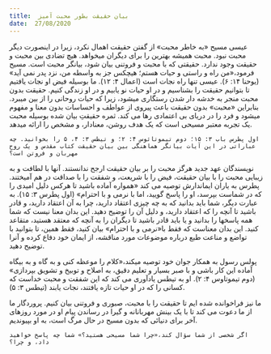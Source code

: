 ```yaml
---
title:  بیان حقیقت بطور محبت آمیز
date:  27/08/2020
---
```


عیسی مسیح «به خاطر محبت» از گفتن حقیقت اهمال نکرد، زیرا در اینصورت دیگر محبت نبود. محبت همیشه بهترین را برای دیگران میخواهد. هیچ تضادی بین محبت و حقیقت وجود ندارد. حقیقتی که با محبت و فروتنی بیان شود، بیانگر محبت است. مسیح فرمود،«من راه و راستی و حیات هستم؛ هیچکس جز به واسطه من، نزد پدر نمی آید» (یوحنا ۱۴: ۶). عیسی تنها راه نجات است (اعمال ۴: ۱۲). ما بوسیله فیض او نجات یافتیم تا بتوانیم حقیقت را بشناسیم و در او حیات نو یابیم و در او زندگی کنیم. حقیقت بدون محبت منجر به خدشه دار شدن رستگاری میشود، زیرا که حیات روحانی را از بین میبرد. بنابراین «محبت» بدون حقیقت باعث پیروی از عواطف و احساسات بدون معنا و مفهوم میشود و فرد را در دریای بی اعتمادی رها می کند. ثمره حقیقتِ بیان شده بوسیله محبت یک تجربه معتبر مسیحی است که یک هدف روشن، معنادار، و مشخص را ارائه میدهد.

`اول پطرس باب ۳: ۱۵؛ دوم تیموتائوس ۴: ۲؛ و تیطس ۳: ۴، ۵ را بخوانید. چه عباراتی در این آیات بیانگر هماهنگی بین بیان حقیقت کتاب مقدس و یک روح مهربان و فروتن است؟`

نویسندگان عهد جدید هرگز محبت را بر بیان حقیقت ارجح ندانستند. آنها با لطافت و به زیبایی محبت را با بیان حقیقت، فیض را با شریعت، و شفقت را با صداقت در هم آمیختند. پطرس به یاران ایماندارش توصیه می کند «همواره آماده باشید تا هرکس دلیل امیدی را که در شماست بپرسد، او را پاسخ گویید، اما با نرمی و با احترام» (اول پطرس ۳: ۱۵). به عبارت دیگر، شما باید بدانید که به چه چیزی اعتقاد دارید، چرا به آن اعتقاد دارید، و قادر باشید تا آنچه را که اعتقاد دارید، و دلیل آن را توضیح دهید. این بدان معنا نیست که شما همه پاسخها را بدانید و یا باید قادر باشید تا دیگران را به آنچه که معتقد هستید، متقاعد کنید. این بدان معناست که فقط با«نرمی و با احترام» بیان کنید، فقط همین، تا بتوانید با تواضع و مناعت طبع  درباره موضوعات مورد مناقشه، از ایمان خود دفاع کرده و آنرا توضیح دهید.

پولس رسول به همکار جوان خود توصیه میکند،«کلام را موعظه کنی و به گاه و به بیگاه آماده این کار باشی و با صبر بسیار و تعلیم دقیق، به اصلاح و توبیخ و تشویق بپردازی» (دوم تیموتاوس ۴: ۲). او به تیطس یادآوری می کند که این شفقت و محبت خداست که کسانی را که در او حیات تازه یافتند، نجات یابند (تیطس ۳: ۵).

ما نیز فراخوانده شده ایم تا حقیقت را با محبت، صبوری و فروتنی بیان کنیم. پروردگار ما از ما دعوت می کند تا با یک بینش مهربانانه و گیرا در رساندن پیام او در مورد روزهای آخر برای دنیائی که بدون مسیح در حال مرگ است، به او بپیوندیم.

`اگر شخصی از شما سؤال کند،«چرا شما مسیحی هستید؟» شما چه پاسخ خواهید داد، و چرا؟`